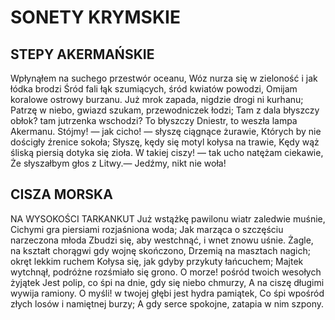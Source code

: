 # SONETY KRYMSKIE

## STEPY AKERMAŃSKIE 

Wpłynąłem na suchego przestwór oceanu,
Wóz nurza się w zieloność i jak łódka brodzi 
Śród fali łąk szumiących, śród kwiatów powodzi, 
Omijam koralowe ostrowy burzanu.
Już mrok zapada, nigdzie drogi ni kurhanu;
Patrzę w niebo, gwiazd szukam, przewodniczek łodzi;
Tam z dala błyszczy obłok? tam jutrzenka wschodzi? 
To błyszczy Dniestr, to weszła lampa Akermanu.
Stójmy! — jak cicho! — słyszę ciągnące żurawie, 
Których by nie dościgły źrenice sokoła;
Słyszę, kędy się motyl kołysa na trawie,
Kędy wąż śliską piersią dotyka się zioła.
W takiej ciszy! — tak ucho natężam ciekawie,
Że słyszałbym głos z Litwy.— Jedźmy, nikt nie woła!

## CISZA MORSKA 

NA WYSOKOŚCI TARKANKUT
Już wstążkę pawilonu wiatr zaledwie muśnie, 
Cichymi gra piersiami rozjaśniona woda;
Jak marząca o szczęściu narzeczona młoda 
Zbudzi się, aby westchnąć, i wnet znowu uśnie.
Żagle, na kształt chorągwi gdy wojnę skończono, 
Drzemią na masztach nagich; okręt lekkim ruchem 
Kołysa się, jak gdyby przykuty łańcuchem;
Majtek wytchnął, podróżne rozśmiało się grono.
O morze! pośród twoich wesołych żyjątek 
Jest polip, co śpi na dnie, gdy się niebo chmurzy, 
A na ciszę długimi wywija ramiony.
O myśli! w twojej głębi jest hydra pamiątek,
Co śpi wpośród złych losów i namiętnej burzy;
A gdy serce spokojne, zatapia w nim szpony.

